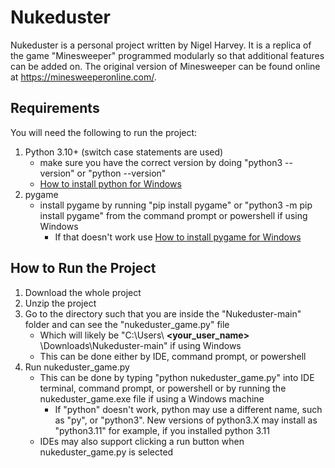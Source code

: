 # Nukeduster
Nukeduster is a personal project written by Nigel Harvey. It is a replica of the game "Minesweeper" programmed modularly so that additional features can be added on. The original version of Minesweeper can be found online at https://minesweeperonline.com/. 

## Requirements
You will need the following to run the project:
1. Python 3.10+ (switch case statements are used)
   - make sure you have the correct version by doing "python3 --version" or "python --version"
   - [How to install python for Windows](https://www.tutorialspoint.com/how-to-install-python-in-windows)
1. pygame
   - install pygame by running "pip install pygame" or "python3 -m pip install pygame" from the command prompt or powershell if using Windows
      -  If that doesn't work use [How to install pygame for Windows](https://www.geeksforgeeks.org/how-to-install-pygame-in-windows/)

## How to Run the Project
1. Download the whole project
2. Unzip the project
3. Go to the directory such that you are inside the "Nukeduster-main" folder and can see the "nukeduster_game.py" file
   - Which will likely be "C:\Users\ __<your_user_name>__ \Downloads\Nukeduster-main" if using Windows
   - This can be done either by IDE, command prompt, or powershell
4. Run nukeduster_game.py
   - This can be done by typing "python nukeduster_game.py" into IDE terminal, command prompt, or powershell or by running the nukeduster_game.exe file if using a Windows machine
      - If "python" doesn't work, python may use a different name, such as "py", or "python3". New versions of python3.X may install as "python3.11" for example, if you installed python 3.11
   - IDEs may also support clicking a run button when nukeduster_game.py is selected
